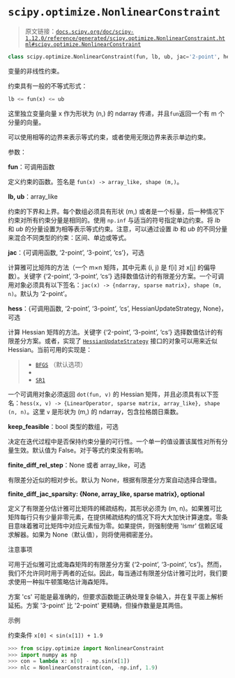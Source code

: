 # `scipy.optimize.NonlinearConstraint`

> 原文链接：[`docs.scipy.org/doc/scipy-1.12.0/reference/generated/scipy.optimize.NonlinearConstraint.html#scipy.optimize.NonlinearConstraint`](https://docs.scipy.org/doc/scipy-1.12.0/reference/generated/scipy.optimize.NonlinearConstraint.html#scipy.optimize.NonlinearConstraint)

```py
class scipy.optimize.NonlinearConstraint(fun, lb, ub, jac='2-point', hess=<scipy.optimize._hessian_update_strategy.BFGS object>, keep_feasible=False, finite_diff_rel_step=None, finite_diff_jac_sparsity=None)
```

变量的非线性约束。

约束具有一般的不等式形式：

```py
lb <= fun(x) <= ub 
```

这里独立变量向量 x 作为形状为 (n,) 的 ndarray 传递，并且`fun`返回一个有 m 个分量的向量。

可以使用相等的边界来表示等式约束，或者使用无限边界来表示单边约束。

参数：

**fun**：可调用函数

定义约束的函数。签名是 `fun(x) -> array_like, shape (m,)`。

**lb, ub**：array_like

约束的下界和上界。每个数组必须具有形状 (m,) 或者是一个标量，后一种情况下约束对所有约束分量是相同的。使用 `np.inf` 与适当的符号指定单边约束。将 *lb* 和 *ub* 的分量设置为相等表示等式约束。注意，可以通过设置 *lb* 和 *ub* 的不同分量来混合不同类型的约束：区间、单边或等式。

**jac**：{可调用函数, ‘2-point’, ‘3-point’, ‘cs’}，可选

计算雅可比矩阵的方法（一个 m×n 矩阵，其中元素 (i, j) 是 f[i] 对 x[j] 的偏导数）。关键字 {‘2-point’, ‘3-point’, ‘cs’} 选择数值估计的有限差分方案。一个可调用对象必须具有以下签名：`jac(x) -> {ndarray, sparse matrix}, shape (m, n)`。默认为 ‘2-point’。

**hess**：{可调用函数, ‘2-point’, ‘3-point’, ‘cs’, HessianUpdateStrategy, None}，可选

计算 Hessian 矩阵的方法。关键字 {‘2-point’, ‘3-point’, ‘cs’} 选择数值估计的有限差分方案。或者，实现了 [`HessianUpdateStrategy`](https://docs.scipy.org/doc/scipy-1.12.0/reference/generated/scipy.optimize.HessianUpdateStrategy.html#scipy.optimize.HessianUpdateStrategy "scipy.optimize.HessianUpdateStrategy") 接口的对象可以用来近似 Hessian。当前可用的实现是：

> +   [`BFGS`](https://docs.scipy.org/doc/scipy-1.12.0/reference/generated/scipy.optimize.BFGS.html#scipy.optimize.BFGS "scipy.optimize.BFGS") （默认选项）
> +   
> +   [`SR1`](https://docs.scipy.org/doc/scipy-1.12.0/reference/generated/scipy.optimize.SR1.html#scipy.optimize.SR1 "scipy.optimize.SR1")

一个可调用对象必须返回 `dot(fun, v)` 的 Hessian 矩阵，并且必须具有以下签名：`hess(x, v) -> {LinearOperator, sparse matrix, array_like}, shape (n, n)`。这里 `v` 是形状为 (m,) 的 ndarray，包含拉格朗日乘数。

**keep_feasible**：bool 类型的数组，可选

决定在迭代过程中是否保持约束分量的可行性。一个单一的值设置该属性对所有分量生效。默认值为 False。对于等式约束没有影响。

**finite_diff_rel_step**：None 或者 array_like，可选

有限差分近似的相对步长。默认为 None，根据有限差分方案自动选择合理值。

**finite_diff_jac_sparsity: {None, array_like, sparse matrix}, optional**

定义了有限差分估计雅可比矩阵的稀疏结构，其形状必须为 (m, n)。如果雅可比矩阵每行只有少量非零元素，在提供稀疏结构的情况下将大大加快计算速度。零条目意味着雅可比矩阵中对应元素恒为零。如果提供，则强制使用 'lsmr' 信赖区域求解器。如果为 None（默认值），则将使用稠密差分。

注意事项

可用于近似雅可比或海森矩阵的有限差分方案 {‘2-point’, ‘3-point’, ‘cs’}。然而，我们不允许同时用于两者的近似。因此，每当通过有限差分估计雅可比时，我们要求使用一种拟牛顿策略估计海森矩阵。

方案 'cs' 可能是最准确的，但要求函数能正确处理复杂输入，并在复平面上解析延拓。方案 '3-point' 比 '2-point' 更精确，但操作数量是其两倍。

示例

约束条件 `x[0] < sin(x[1]) + 1.9`

```py
>>> from scipy.optimize import NonlinearConstraint
>>> import numpy as np
>>> con = lambda x: x[0] - np.sin(x[1])
>>> nlc = NonlinearConstraint(con, -np.inf, 1.9) 
```
